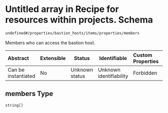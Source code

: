 # Untitled array in Recipe for resources within projects. Schema

```txt
undefined#/properties/bastion_hosts/items/properties/members
```

Members who can access the bastion host.


| Abstract            | Extensible | Status         | Identifiable            | Custom Properties | Additional Properties | Access Restrictions | Defined In                                                              |
| :------------------ | ---------- | -------------- | ----------------------- | :---------------- | --------------------- | ------------------- | ----------------------------------------------------------------------- |
| Can be instantiated | No         | Unknown status | Unknown identifiability | Forbidden         | Allowed               | none                | [resources.schema.json\*](resources.schema.json "open original schema") |

## members Type

`string[]`
